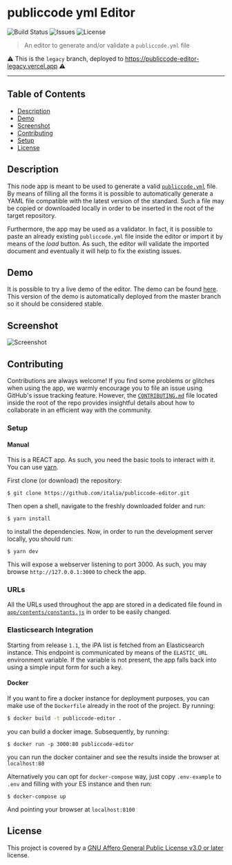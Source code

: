 # publiccode yml Editor
![Build Status](https://img.shields.io/circleci/project/github/italia/publiccode-editor/master.svg) ![Issues](https://img.shields.io/github/issues/italia/publiccode-editor.svg) ![License](https://img.shields.io/github/license/italia/publiccode-editor.svg)

> An editor to generate and/or validate a `publiccode.yml` file

⚠️ This is the `legacy` branch, deployed to https://publiccode-editor-legacy.vercel.app ⚠️

---

## Table of Contents

- [Description](#description)
- [Demo](#demo)
- [Screenshot](#screenshot)
- [Contributing](#contributing)
- [Setup](#setup)
- [License](#license)

## Description

This node app is meant to be used to generate a valid [`publiccode.yml`](https://github.com/italia/publiccode.yml) file.
By means of filling all the forms it is possible to automatically generate a YAML file compatible with the latest version of the standard.
Such a file may be copied or downloaded locally in order to be inserted in the root of the target repository.

Furthermore, the app may be used as a validator. In fact, it is possible to paste an already existing `publiccode.yml` file inside the editor or import it by means of the *load* button. As such, the editor will validate the imported document and eventually it will help to fix the existing issues.

## Demo

It is possible to try a live demo of the editor.
The demo can be found [here](https://publiccode-editor.developers.italia.it).
This version of the demo is automatically deployed from the master branch so it should be considered stable.

## Screenshot

![Screenshot](/screenshot.png)

## Contributing

Contributions are always welcome!
If you find some problems or glitches when using the app, we warmly encourage you to file an issue using GitHub's issue tracking feature.
However, the [`CONTRIBUTING.md`](CONTRIBUTING.md) file located inside the root of the repo provides insightful details about how to collaborate in an efficient way with the community.

### Setup
#### Manual
This is a REACT app. As such, you need the basic tools to interact with it.
You can use [yarn](https://yarnpkg.com/lang/en/).

First clone (or download) the repository:
```shell
$ git clone https://github.com/italia/publiccode-editor.git
```

Then open a shell, navigate to the freshly downloaded folder and run:
```shell
$ yarn install
```
to install the dependencies.
Now, in order to run the development server locally, you should run:

```shell
$ yarn dev
```
This will expose a webserver listening to port 3000.
As such, you may browse `http://127.0.0.1:3000` to check the app.

### URLs
All the URLs used throughout the app are stored in a dedicated file found in
[`app/contents/constants.js`](src/app/contents/constants.js) in order to be easily changed.

### Elasticsearch Integration
Starting from release `1.1`, the iPA list is fetched from an Elasticsearch instance. This endpoint is communicated by means of the `ELASTIC_URL` environment variable. If the variable is not present, the app falls back into using a simple input form for such a key.

#### Docker
If you want to fire a docker instance for deployment purposes, you can make use of the `Dockerfile` already in the root of the project.
By running:
```bash
$ docker build -t publiccode-editor .
```
you can build a docker image. Subsequently, by running:
```shell
$ docker run -p 3000:80 publiccode-editor
```
you can run the docker container and see the results inside the browser at `localhost:80`

Alternatively you can opt for `docker-compose` way, just copy `.env-example` to `.env` and filling with your ES instance and then run:
```shell
$ docker-compose up
```
And pointing your browser at `localhost:8100`

## License
This project is covered by a [GNU Affero General Public License v3.0 or later](LICENSE.md) license.
